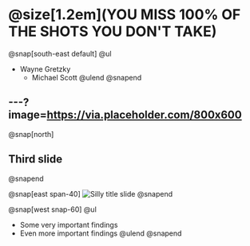 # @size[1.2em](YOU MISS 100% OF THE SHOTS YOU DON'T TAKE)
@snap[south-east default]
@ul
- Wayne Gretzky
  - Michael Scott
@ulend
@snapend

---?image=https://via.placeholder.com/800x600
---

@snap[north]
## Third slide
@snapend

@snap[east span-40]
![Silly title slide](https://via.placeholder.com/800x600)
@snapend

@snap[west snap-60]
@ul
- Some very important findings
- Even more important findings
@ulend
@snapend
